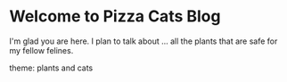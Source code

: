 # Welcome to Pizza Cats Blog

I'm glad you are here. I plan to talk about ... all the plants that are safe for my fellow felines. 

theme: plants and cats 
